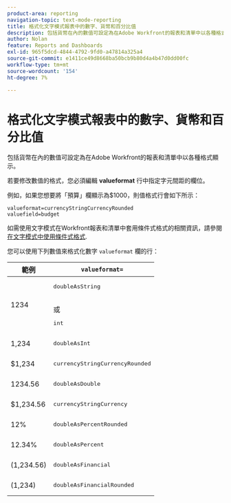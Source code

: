 ```yaml
---
product-area: reporting
navigation-topic: text-mode-reporting
title: 格式化文字模式報表中的數字、貨幣和百分比值
description: 包括貨幣在內的數值可設定為在Adobe Workfront的報表和清單中以各種格式顯示。
author: Nolan
feature: Reports and Dashboards
exl-id: 965f5dcd-4844-4792-9fd0-a47814a325a4
source-git-commit: e1411ce49d8668ba50bcb9b80d4a4b47d0dd00fc
workflow-type: tm+mt
source-wordcount: '154'
ht-degree: 7%

---
```


# 格式化文字模式報表中的數字、貨幣和百分比值

包括貨幣在內的數值可設定為在Adobe Workfront的報表和清單中以各種格式顯示。

若要修改數值的格式，您必須編輯 **valueformat** 行中指定字元間距的欄位。

例如，如果您想要將「預算」欄顯示為$1000，則值格式行會如下所示：

```
valueformat=currencyStringCurrencyRounded
valuefield=budget
```

如需使用文字模式在Workfront報表和清單中套用條件式格式的相關資訊，請參閱 [在文字模式中使用條件式格式](../../../reports-and-dashboards/reports/text-mode/use-conditional-formatting-text-mode.md).

您可以使用下列數值來格式化數字 `valueformat` 欄的行：

| 範例 | `valueformat=` |
|---|---|
| 1234 | <pre>doubleAsString</pre> <br>或 <br><pre>int</pre> |
| 1,234 | <pre>doubleAsInt</pre> |
| $1,234 | <pre>currencyStringCurrencyRounded</pre> |
| 1234.56 | <pre>doubleAsDouble</pre> |
| $1,234.56 | <pre>currencyStringCurrency</pre> |
| 12% | <pre>doubleAsPercentRounded</pre> |
| 12.34% | <pre>doubleAsPercent</pre> |
| (1,234.56) | <pre>doubleAsFinancial</pre> |
| (1,234) | <pre>doubleAsFinancialRounded</pre> |

